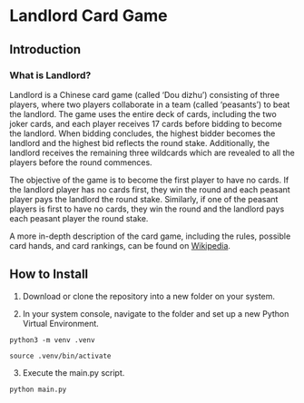 # Landlord Card Game
## Introduction
### What is Landlord?
Landlord is a Chinese card game (called ‘Dou dizhu’) consisting of three players, where two players collaborate in a team (called ‘peasants’) to beat the landlord. The game uses the entire deck of cards, including the two joker cards, and each player receives 17 cards before bidding to become the landlord. When bidding concludes, the highest bidder becomes the landlord and the highest bid reflects the round stake. Additionally, the landlord receives the remaining three wildcards which are revealed to all the players before the round commences. 

The objective of the game is to become the first player to have no cards. If the landlord player has no cards first, they win the round and each peasant player pays the landlord the round stake. Similarly, if one of the peasant players is first to have no cards, they win the round and the landlord pays each peasant player the round stake.

A more in-depth description of the card game, including the rules, possible card hands, and card rankings, can be found on [Wikipedia](https://en.wikipedia.org/wiki/Dou_dizhu).  

## How to Install
1. Download or clone the repository into a new folder on your system. 

2. In your system console, navigate to the folder and set up a new Python Virtual Environment. 

```
python3 -m venv .venv

source .venv/bin/activate
```

3. Execute the main.py script.

```
python main.py
```
